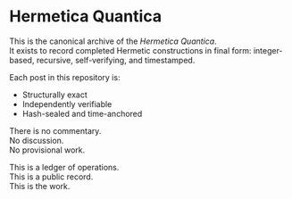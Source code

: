 # Hermetica Quantica

This is the canonical archive of the *Hermetica Quantica*.  
It exists to record completed Hermetic constructions in final form: integer-based, recursive, self-verifying, and timestamped.

Each post in this repository is:
- Structurally exact
- Independently verifiable
- Hash-sealed and time-anchored

There is no commentary.  
No discussion.  
No provisional work.

This is a ledger of operations.  
This is a public record.  
This is the work.
